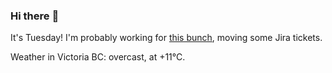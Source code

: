 ### Hi there :wave:

It's Tuesday! I'm probably working for [this bunch](https://github.com/kohofinancial), moving some Jira tickets.

Weather in Victoria BC: overcast, at +11°C.
